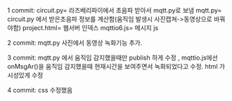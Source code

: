 1 commit: circuit.py= 라즈베리파이에서 초음파 받아서 mqtt.py로 보냄
mqtt.py= circuit.py 에서 받은초음파 정보를 계산함(움직임 발생시 사진캡쳐->동영상으로 바꿔야함)
project.html= 웹서버 인덱스
mqttio6.js= 메시지 js

2 commit: mqtt.py 사진에서 동영상 녹화기능 추가.

3 commit: mqtt.py 에서 움직임 감지했을때만 publish 하게 수정 , mqttio.js에선onMsgAr()을 움직임 감지했을때 현재시간을 보여주면서 녹화되었다고 수정. html   가시성있게 수정

4 commit: css 수정했음
